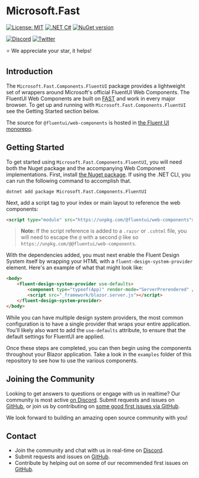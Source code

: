 # Microsoft.Fast

[![License: MIT](https://img.shields.io/badge/License-MIT-yellow.svg)](https://opensource.org/licenses/MIT)
[![.NET C#](https://img.shields.io/badge/.NET-C%23-blue)](https://img.shields.io/badge/.NET-C%23-blue)
[![NuGet version](https://badge.fury.io/nu/Microsoft.Fast.Components.FluentUI.svg)](https://badge.fury.io/nu/Microsoft.Fast.Components.FluentUI)

[![Discord](https://img.shields.io/badge/chat%20on-discord-7289da.svg)](https://discord.gg/FcSNfg4)
[![Twitter](https://img.shields.io/twitter/follow/fast_ui.svg?style=social&label=Follow)](https://twitter.com/intent/follow?screen_name=fast_ui)

:star: We appreciate your star, it helps!

## Introduction

The `Microsoft.Fast.Components.FluentUI` package provides a lightweight set of wrappers around Microsoft's official FluentUI Web Components. The FluentUI Web Components are built on [FAST](https://www.fast.design/) and work in every major browser. To get up and running with `Microsoft.Fast.Components.FluentUI` see the Getting Started section below.

The source for `@fluentui/web-components` is hosted in [the Fluent UI monorepo](https://github.com/microsoft/fluentui/tree/master/packages/web-components).

## Getting Started

To get started using `Microsoft.Fast.Components.FluentUI`, you will need both the Nuget package and the accompanying Web Component implementations. First, install [the Nuget package](https://www.nuget.org/packages/Microsoft.Fast.Components.FluentUI/). If using the .NET CLI, you can run the following command to accomplish that.

```shell
dotnet add package Microsoft.Fast.Components.FluentUI
```

Next, add a script tag to your index or main layout to reference the web components:

```html
<script type="module" src="https://unpkg.com/@fluentui/web-components"></script>
```

> **Note:** If the script reference is added to a `.razor` or `.cshtml` file, you will need to escape the `@` with a second `@` like so `https://unpkg.com/@@fluentui/web-components`.

With the dependencies added, you must next enable the Fluent Design System itself by wrapping your HTML with a `fluent-design-system-provider` element. Here's an example of what that might look like:

```html
<body>
    <fluent-design-system-provider use-defaults>
        <component type="typeof(App)" render-mode="ServerPrerendered" />
        <script src="_framework/blazor.server.js"></script>
    </fluent-design-system-provider>
</body>
```

While you can have multiple design system providers, the most common configuration is to have a single provider that wraps your entire application. You'll likely also want to add the `use-defaults` attribute, to ensure that the default settings for FluentUI are applied.

Once these steps are completed, you can then begin using the components throughout your Blazor application. Take a look in the `examples` folder of this repository to see how to use the various components.

## Joining the Community

Looking to get answers to questions or engage with us in realtime? Our community is most active [on Discord](https://discord.gg/FcSNfg4). Submit requests and issues on [GitHub](https://github.com/dotnet/blazor-fluentui/issues/new/choose), or join us by contributing on [some good first issues via GitHub](https://github.com/dotnet/blazor-fluentui/labels/community:good-first-issue).

We look forward to building an amazing open source community with you!

## Contact

* Join the community and chat with us in real-time on [Discord](https://discord.gg/FcSNfg4).
* Submit requests and issues on [GitHub](https://github.com/dotnet/blazor-fluentui/issues/new/choose).
* Contribute by helping out on some of our recommended first issues on [GitHub](https://github.com/dotnet/blazor-fluentui/labels/community:good-first-issue).
